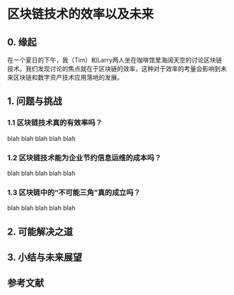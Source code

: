 # 区块链技术的效率以及未来


## 0. 缘起
在一个夏日的下午，我（Tim）和Larry两人坐在咖啡馆里海阔天空的讨论区块链技术。我们发现讨论的焦点就在于区块链的效率，这种对于效率的考量会影响到未来区块链和数字资产技术应用落地的发展。

## 1. 问题与挑战

### 1.1 区块链技术真的有效率吗？

blah blah blah blah blah

### 1.2 区块链技术能为企业节约信息运维的成本吗？

blah blah blah blah blah

### 1.3 区块链中的“不可能三角”真的成立吗？

blah blah blah blah blah

## 2. 可能解决之道

## 3. 小结与未来展望

## 参考文献

